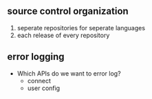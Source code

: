 ## source control organization

1. seperate repositories for seperate languages
2. each release of every repository 

## error logging
- Which APIs do we want to error log?
    * connect
    * user config